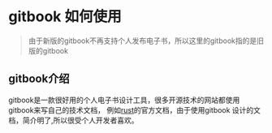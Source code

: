 # gitbook 如何使用

> 由于新版的gitbook不再支持个人发布电子书，所以这里的gitbook指的是旧版的gitbook

## gitbook介绍

gitbook是一款很好用的个人电子书设计工具，很多开源技术的网站都使用gitbook来写自己的技术文档，
例如[rust](https://kaisery.github.io/trpl-zh-cn/title-page.html)的官方文档，由于使用gitbook
设计的文档，简介明了,所以很受个人开发者喜欢。





